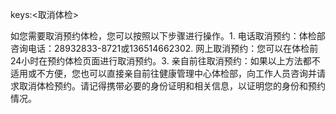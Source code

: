 keys:<取消体检>

如您需要取消预约体检，您可以按照以下步骤进行操作。1. 电话取消预约：体检部咨询电话：28932833-8721或136514662302. 网上取消预约：您可以在体检前24小时在预约体检页面进行取消预约。3. 亲自前往取消预约：如果以上方法都不适用或不方便，您也可以直接亲自前往健康管理中心体检部，向工作人员咨询并请求取消体检预约。请记得携带必要的身份证明和相关信息，以证明您的身份和预约情况。